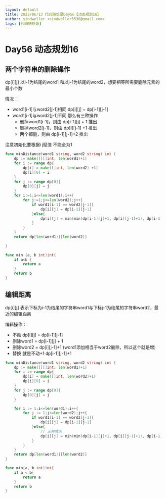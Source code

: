 ```yaml
---
layout: default
title: 2023/06/13 代码随想录Day56【动态规划16】
author: sindweller <sindweller5530@gmail.com>
tags: [代码随想录]
---
```


# Day56 动态规划16

## 两个字符串的删除操作

dp[i][j] 以i-1为结尾的word1 和以j-1为结尾的word2，想要相等所需要删除元素的最小个数

情况：

- word1[i-1]与word2[j-1]相同 dp[i][j] = dp[i-1][j-1]
- word1[i-1]与word2[j-1]不同 那么有三种操作
  - 删掉word1[i-1]，则由 dp[i-1][j] + 1 推出
  - 删掉word2[j-1]，则由 dp[i][j-1] +1 推出 
  - 两个都删，则由 dp[i-1][j-1]+2 推出

注意初始化要根据i j赋值 不能全为1

```go
func minDistance(word1 string, word2 string) int {
    dp := make([][]int, len(word1)+1)
    for i := range dp{
        dp[i] = make([]int, len(word2) +1)
        dp[i][0] = i
    }
    for j := range dp[0]{
        dp[0][j] = j
    }
    for i:=1;i<=len(word1);i++{
        for j:=1;j<=len(word2);j++{
            if word1[i-1] == word2[j-1]{
                dp[i][j] = dp[i-1][j-1]
            }else{
                dp[i][j] = min(min(dp[i-1][j]+1, dp[i][j-1]+1), dp[i-1][j-1]+2)
            }
        }
    }
    return dp[len(word1)][len(word2)]
    
}

func min (a, b int)int{
    if a<b {
        return a
    }
    return b
}
```

## 编辑距离

dp[i][j] 表示下标为i-1为结尾的字符串word1与下标j-1为结尾的字符串word2，最近的编辑距离

编辑操作：
- 不动 dp[i][j] = dp[i-1][j-1]
- 删除word1 = dp[i-1][j] + 1
- 删除word2 = dp[i][j-1]+1 (word1添加相当于word2删除，所以这个就是增)
- 替换 就是不动+1 dp[i-1][j-1]+1

```go
func minDistance(word1 string, word2 string) int {
    dp := make([][]int, len(word1)+1)
    for i := range dp{
        dp[i] = make([]int, len(word2)+1)
        dp[i][0] = i
    }
    for j := range dp[0]{
        dp[0][j] = j
    }

    for i := 1;i<=len(word1);i++{
        for j := 1;j<=len(word2);j++{
            if word1[i-1] == word2[j-1]{
                dp[i][j] = dp[i-1][j-1]
            }else{
                // 三种情况
                dp[i][j] = min(min(dp[i-1][j]+1, dp[i][j-1]+1), dp[i-1][j-1]+1)
            }
        }
    }
    return dp[len(word1)][len(word2)]
}

func min(a, b int)int{
    if a < b{
        return a
    }
    return b
}
```

